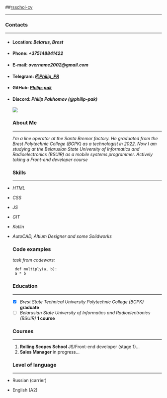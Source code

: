 ##[rsschol-cv]()
***
### **Contacts**
***
* #### **Location:**  _Belarus, Brest_
* #### **Phone:** _+375148841422_
* #### **E-mail:** _overname2002@gmail.com_
* #### **Telegram:** _[@Philip_PR](https://t.me/Philip_PR)_
* #### **GitHub:** _[Philip-pak](https://github.com/Philip-pak)_
* #### **Discord:** _Philip Pakhomov (@philip-pak)_
  ![](https://i.ibb.co/cy4wFpH/20220811-135755.jpg)
  ### **About Me**
  ---
  *I'm a line operator at the Santa Bremor factory. He graduated from the Brest Polytechnic College (BGPK) as a technologist in 2022. Now I am studying at the Belarusian State University of Informatics and Radioelectronics (BSUIR) as a mobile systems programmer. Actively taking a Front-end developer course*

  ### **Skills**
  ---
* *HTML*
* *CSS*
* *JS*
* *GIT*
* *Kotlin*
* *AutoCAD, Altium Designer and some Solidworks*

  ### **Code examples**
  *task from codewars:*
  ```
   def multiply(a, b):
   a * b
    ```
    

    ### **Education**
    ***
  - [x] *Brest State Technical University Polytechnic College (BGPK)* **graduate**
  - [ ] *Belarusian State University of Informatics and Radioelectronics (BSUIR)*  **1 course**
  
  ### **Courses**
  ---
  1. **Rolling Scopes School** JS/Front-end developer (stage 1)...
  2. **Sales Manager** in progress...

    ### **Level of language**
    ---
* Russian (carrier)
* English (A2)
